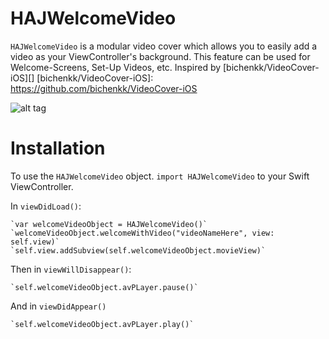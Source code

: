 HAJWelcomeVideo
===============
`HAJWelcomeVideo` is a modular video cover which allows you to easily add a video as your ViewController's background. This feature can be used for Welcome-Screens, Set-Up Videos, etc. Inspired by  [bichenkk/VideoCover-iOS][]
[bichenkk/VideoCover-iOS]: https://github.com/bichenkk/VideoCover-iOS

![alt tag](https://github.com/hichamoaj/HAJWelcomeVideo/blob/master/hajwelcomevideo.gif)

Installation
===============
To use the `HAJWelcomeVideo` object. `import HAJWelcomeVideo` to your Swift ViewController.

In `viewDidLoad()`:
```
`var welcomeVideoObject = HAJWelcomeVideo()`
`welcomeVideoObject.welcomeWithVideo("videoNameHere", view: self.view)`
`self.view.addSubview(self.welcomeVideoObject.movieView)`
```
Then in `viewWillDisappear()`:
```
`self.welcomeVideoObject.avPLayer.pause()`
```
And in `viewDidAppear()`
```
`self.welcomeVideoObject.avPLayer.play()`
```

